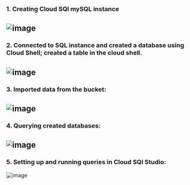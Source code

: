 <h3>1. Creating Cloud SQl mySQL instance</h3>

![image](https://github.com/OlegZas/GCP_various/assets/115661636/92e887cd-dd8d-4999-b08f-952af201080b)
---
<h3>2. Connected to SQL instance and created a database using Cloud Shell; created a table in the cloud shell.</h3>

![image](https://github.com/OlegZas/GCP_various/assets/115661636/c2f3a965-12db-46ee-afc8-73113a43bfe4)
---
<h3>3. Imported data from the bucket:</h3>

![image](https://github.com/OlegZas/GCP_various/assets/115661636/bc8f44f4-ea12-4a12-a7fe-5b0afec50c7b)
---
<h3>4. Querying created databases:</h3>

![image](https://github.com/OlegZas/GCP_various/assets/115661636/8d38d6da-ff2a-42c7-8c26-52a9b4fd5955)
---
<h3>5. Setting up and running queries in Cloud SQl Studio:</h3>

 ![image](https://github.com/OlegZas/GCP_various/assets/115661636/1bd07fe3-7b83-4a04-a196-84cb0c4bd7fa)
